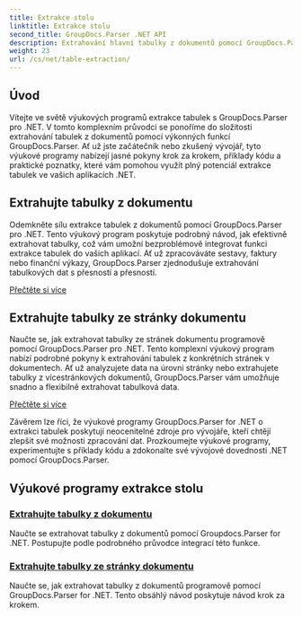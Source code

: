 ```yaml
---
title: Extrakce stolu
linktitle: Extrakce stolu
second_title: GroupDocs.Parser .NET API
description: Extrahování hlavní tabulky z dokumentů pomocí GroupDocs.Parser pro .NET. Naučte se extrahovat tabulky programově pro efektivní zpracování dat.
weight: 23
url: /cs/net/table-extraction/
---
```

## Úvod

Vítejte ve světě výukových programů extrakce tabulek s GroupDocs.Parser pro .NET. V tomto komplexním průvodci se ponoříme do složitosti extrahování tabulek z dokumentů pomocí výkonných funkcí GroupDocs.Parser. Ať už jste začátečník nebo zkušený vývojář, tyto výukové programy nabízejí jasné pokyny krok za krokem, příklady kódu a praktické poznatky, které vám pomohou využít plný potenciál extrakce tabulek ve vašich aplikacích .NET.

## Extrahujte tabulky z dokumentu
Odemkněte sílu extrakce tabulek z dokumentů pomocí GroupDocs.Parser pro .NET. Tento výukový program poskytuje podrobný návod, jak efektivně extrahovat tabulky, což vám umožní bezproblémově integrovat funkci extrakce tabulek do vašich aplikací. Ať už zpracováváte sestavy, faktury nebo finanční výkazy, GroupDocs.Parser zjednodušuje extrahování tabulkových dat s přesností a přesností.

[Přečtěte si více](./extract-tables-from-document/)

## Extrahujte tabulky ze stránky dokumentu
Naučte se, jak extrahovat tabulky ze stránek dokumentu programově pomocí GroupDocs.Parser pro .NET. Tento komplexní výukový program nabízí podrobné pokyny k extrahování tabulek z konkrétních stránek v dokumentech. Ať už analyzujete data na úrovni stránky nebo extrahujete tabulky z vícestránkových dokumentů, GroupDocs.Parser vám umožňuje snadno a flexibilně extrahovat tabulková data.

[Přečtěte si více](./extract-tables-from-document-page/)

Závěrem lze říci, že výukové programy GroupDocs.Parser for .NET o extrakci tabulek poskytují neocenitelné zdroje pro vývojáře, kteří chtějí zlepšit své možnosti zpracování dat. Prozkoumejte výukové programy, experimentujte s příklady kódu a zdokonalte své vývojové dovednosti .NET pomocí GroupDocs.Parser.
## Výukové programy extrakce stolu
### [Extrahujte tabulky z dokumentu](./extract-tables-from-document/)
Naučte se extrahovat tabulky z dokumentů pomocí Groupdocs.Parser for .NET. Postupujte podle podrobného průvodce integrací této funkce.
### [Extrahujte tabulky ze stránky dokumentu](./extract-tables-from-document-page/)
Naučte se, jak extrahovat tabulky z dokumentů programově pomocí GroupDocs.Parser for .NET. Tento obsáhlý návod poskytuje návod krok za krokem.